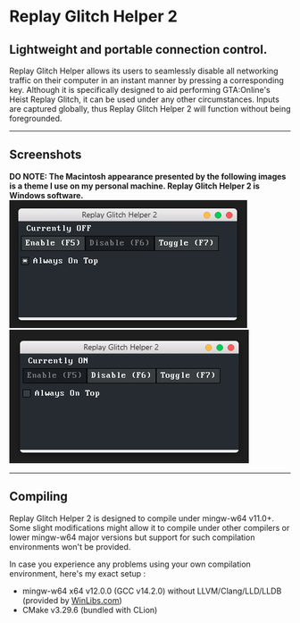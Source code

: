 # Replay Glitch Helper 2
## Lightweight and portable connection control.

Replay Glitch Helper allows its users to seamlessly disable all networking traffic on their computer in an instant manner by pressing a corresponding key.
Although it is specifically designed to aid performing GTA:Online's Heist Replay Glitch, it can be used under any other circumstances.
Inputs are captured globally, thus Replay Glitch Helper 2 will function without being foregrounded.  

---

## Screenshots
**DO NOTE: The Macintosh appearance presented by the following images is a theme I use on my personal machine. Replay Glitch Helper 2 is Windows software.** \
![](screenshots/1.png)
![](screenshots/2.png)

---

## Compiling
Replay Glitch Helper 2 is designed to compile under mingw-w64 v11.0+. Some slight modifications might allow it to compile under other compilers or lower mingw-w64 major versions but support for such compilation environments won't be provided.

In case you experience any problems using your own compilation environment, here's my exact setup :
- mingw-w64 x64 v12.0.0 (GCC v14.2.0) without LLVM/Clang/LLD/LLDB (provided by [WinLibs.com](https://winlibs.com/#download-release))
- CMake v3.29.6 (bundled with CLion)
